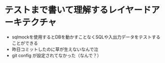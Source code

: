 # テストまで書いて理解するレイヤードアーキテクチャ

- sqlmockを使用するとDBを動かすことなくSQLや入出力データをテストすることができる
- 昨日コミットしたのに草が生えないなんで泣
- git config が設定されてなかった（なんで？）